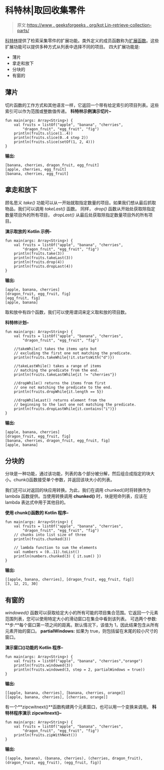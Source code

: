 # 科特林|取回收集零件

> 原文:[https://www . geeksforgeeks . org/kot Lin-retrieve-collection-parts/](https://www.geeksforgeeks.org/kotlin-retrieve-collection-parts/)

[科特林](https://www.geeksforgeeks.org/introduction-to-kotlin/)提供了检索采集零件的扩展功能。类外定义的成员函数称为[扩展函数](https://www.geeksforgeeks.org/kotlin-extension-function/)。这些扩展功能可以提供多种方式从列表中选择不同的项目。
四大扩展功能是:

*   薄片
*   拿走和放下
*   分块的
*   有窗的

## 薄片

切片函数的工作方式和其他语言一样，它返回一个带有给定索引的项目列表。这些索引可以作为范围或整数值传递。
**科特林示例演示切片–**

```
fun main(args: Array<String>) {
    val fruits = listOf("apple", "banana", "cherries",
        "dragon_fruit", "egg_fruit", "fig")
    println(fruits.slice(1..4))
    println(fruits.slice(0..4 step 2))
    println(fruits.slice(setOf(1, 2, 4)))
}
```

**输出:**

```
[banana, cherries, dragon_fruit, egg_fruit]
[apple, cherries, egg_fruit]
[banana, cherries, egg_fruit]

```

## 拿走和放下

顾名思义 *take()* 功能可以从一开始就取指定数量的项目。如果我们想从最后抓取物品，我们可以调用 *takeLast()* 函数。
同样， *drop()* 函数从开始处获取除指定数量项目外的所有项目， *dropLast()* 从最后处获取除指定数量项目外的所有项目。

**演示取放的 Kotlin 示例–**

```
fun main(args: Array<String>) {
    val fruits = listOf("apple", "banana", "cherries",
        "dragon_fruit", "egg_fruit", "fig")
    println(fruits.take(3))
    println(fruits.takeLast(3))
    println(fruits.drop(4))
    println(fruits.dropLast(4))
}
```

**输出:**

```
[apple, banana, cherries]
[dragon_fruit, egg_fruit, fig]
[egg_fruit, fig]
[apple, banana]

```

取和放中有四个函数，我们可以使用谓词来定义取和放的项目数。

**科特林计划–**

```
fun main(args: Array<String>) {
    val fruits = listOf("apple", "banana", "cherries",
        "dragon_fruit", "egg_fruit", "fig")

    //takeWhile() takes the items upto but 
    // excluding the first one not matching the predicate.
    println(fruits.takeWhile{!it.startsWith("d")})

    //takeLastWhile() takes a range of items 
    // matching the predicate from the end.
    println(fruits.takeLastWhile{it != "cherries"})

    //dropWhile() returns the items from first
    // one not matching the predicate to the end.
    println(fruits.dropWhile{it.length == 5})

    //dropWhileLast() returns element from the 
    // beginning to the last one not matching the predicate.
    println(fruits.dropLastWhile{it.contains("i")})
}
```

**输出:**

```
[apple, banana, cherries]
[dragon_fruit, egg_fruit, fig]
[banana, cherries, dragon_fruit, egg_fruit, fig]
[apple, banana]

```

## 分块的

分块是一种功能，通过该功能，列表的各个部分被分解，然后组合成指定的块大小。chunk()函数接受单个参数，并返回该块大小的列表。

我们还可以对返回的块应用转换。为此，我们在调用 chunked()时将转换作为 lambda 函数提供。当使用转换调用 **chunked()** 时，块是短命列表，应该在 lambda 表达式中用于其他目的。

**使用 chunk()函数的 Kotlin 程序–**

```
fun main(args: Array<String>) {
    val fruits = listOf("apple", "banana", "cherries",
        "dragon_fruit", "egg_fruit", "fig")
    // chunks into list size of three
    println(fruits.chunked(3))

    // lambda function to sum the elements
    val numbers = (0..11).toList()
    println(numbers.chunked(3) { it.sum() })
}
```

**输出:**

```
[[apple, banana, cherries], [dragon_fruit, egg_fruit, fig]]
[3, 12, 21, 30]

```

## 有窗的

*windowed()* 函数可以获取给定大小的所有可能的项目集合范围。它返回一个元素范围列表，您可以使用特定大小的滑动窗口在集合中看到该列表。
可选两个参数:
**步:**每个窗口第一项之间的距离。默认情况下，该值为 1，因此结果包含从所有元素开始的窗口。
**partialWindows:** 如果为 true，则包括留在末尾的较小尺寸的窗口。

**演示窗口()功能的 Kotlin 程序–**

```
fun main(args: Array<String>) {
    val fruits = listOf("apple", "banana", "cherries","orange")
    println(fruits.windowed(3))
    println(fruits.windowed(3, step = 2, partialWindows = true))
}
```

**输出:**

```
[[apple, banana, cherries], [banana, cherries, orange]]
[[apple, banana, cherries], [cherries, orange]]

```

有一个**zipcwitnext()**函数构建两个元素窗口，也可以用一个变换来调用。
**科特林程序演示 zipcwitnext()–**

```
fun main(args: Array<String>) {
    val fruits = listOf("apple", "banana", "cherries",
        "dragon_fruit", "egg_fruit", "fig")
    println(fruits.zipWithNext())
}
```

**输出:**

```
[(apple, banana), (banana, cherries), (cherries, dragon_fruit), 
(dragon_fruit, egg_fruit), (egg_fruit, fig)]

```